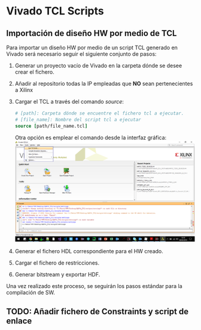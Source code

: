 # Vivado TCL Scripts



## Importación de diseño HW por medio de TCL

Para importar un diseño HW por medio de un script TCL generado en Vivado será necesario seguir el siguiente conjunto de pasos:

1. Generar un proyecto vacío de Vivado en la carpeta dónde se desee crear el fichero.

2. Añadir al repositorio todas la IP empleadas que **NO** sean pertenecientes a Xilinx

3. Cargar el TCL a través del comando *source*:

   ```tcl
   # [path]: Carpeta dónde se encuentre el fichero tcl a ejecutar.
   # [file_name]: Nombre del script tcl a ejecutar
   source [path/file_name.tcl]
   ```
   Otra opción es emplear el comando desde la interfaz gráfica:
   ![Comando desde GUI de Vivado](.\md_images\TCL_Command_GUI.png)

4. Generar el fichero HDL correspondiente para el HW creado.

5. Cargar el fichero de restricciones.

6. Generar bitstream y exportar HDF.

Una vez realizado este proceso, se seguirán los pasos estándar para la compilación de SW.

## TODO: Añadir fichero de Constraints y script de enlace



